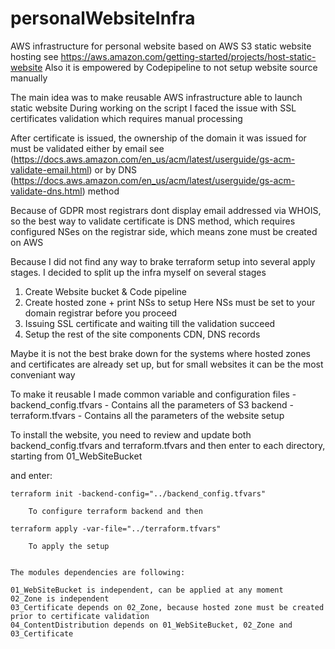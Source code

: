 # personalWebsiteInfra
AWS infrastructure for personal website based on AWS S3 static website hosting see https://aws.amazon.com/getting-started/projects/host-static-website
Also it is empowered by Codepipeline to not setup website source manually

The main idea was to make reusable AWS infrastructure able to launch static website
During working on the script I faced the issue with SSL certificates validation which requires manual processing

After certificate is issued, the ownership of the domain it was issued for must be validated either by 
email see (https://docs.aws.amazon.com/en_us/acm/latest/userguide/gs-acm-validate-email.html) or by DNS (https://docs.aws.amazon.com/en_us/acm/latest/userguide/gs-acm-validate-dns.html) method

Because of GDPR most registrars dont display email addressed via WHOIS, so the best way to validate certificate is DNS method, which requires configured NSes on the registrar side, which means zone must be created on AWS

Because I did not find any way to brake terraform setup into several apply stages. I decided to split up the infra myself on several stages

1. Create Website bucket & Code pipeline
2. Create hosted zone + print NSs to setup
Here NSs must be set to your domain registrar before you proceed
3. Issuing SSL certificate and waiting till the validation succeed
4. Setup the rest of the site components CDN, DNS records

Maybe it is not the best brake down for the systems where hosted zones and certificates are already set up, but for small websites it can be the most conveniant way

To make it reusable I made common variable and configuration files
    - backend_config.tfvars - Contains all the parameters of S3 backend
    - terraform.tfvars - Contains all the parameters of the website setup

To install the website, you need to review and update both backend_config.tfvars and terraform.tfvars and then enter to each directory, starting from 01_WebSiteBucket

and enter:

    terraform init -backend-config="../backend_config.tfvars"

        To configure terraform backend and then

    terraform apply -var-file="../terraform.tfvars"

        To apply the setup


    The modules dependencies are following:

    01_WebSiteBucket is independent, can be applied at any moment
    02_Zone is independent
    03_Certificate depends on 02_Zone, because hosted zone must be created prior to certificate validation
    04_ContentDistribution depends on 01_WebSiteBucket, 02_Zone and 03_Certificate
